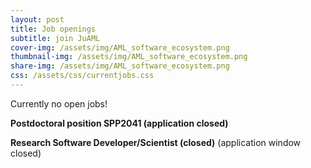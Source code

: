 ```yaml
---
layout: post
title: Job openings
subtitle: join JuAML
cover-img: /assets/img/AML_software_ecosystem.png
thumbnail-img: /assets/img/AML_software_ecosystem.png
share-img: /assets/img/AML_software_ecosystem.png
css: /assets/css/currentjobs.css
---
```


Currently no open jobs!


**Postdoctoral position SPP2041 (application closed)**

**Research Software Developer/Scientist (closed)** (application window closed)
